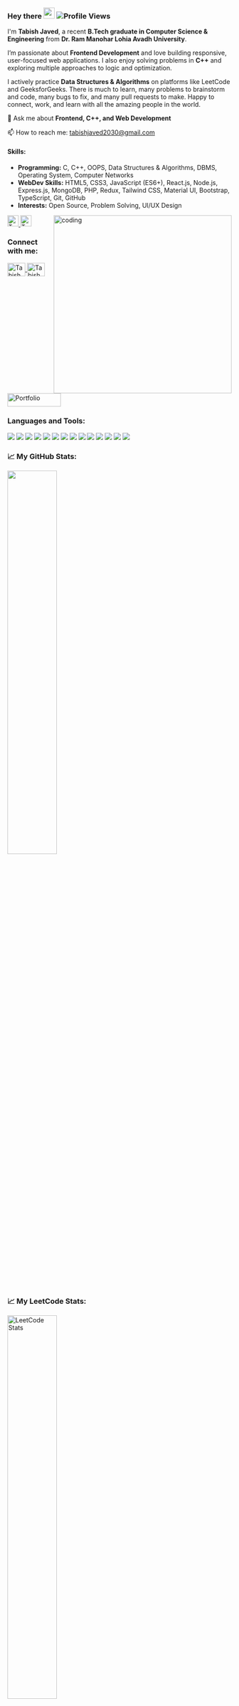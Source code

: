 ### Hey there <img src="https://media.giphy.com/media/hvRJCLFzcasrR4ia7z/giphy.gif" width="25px"/> <img src="https://komarev.com/ghpvc/?username=tabish-27&style=for-the-badge&color=blue" alt="Profile Views" />

<p>I'm <b>Tabish Javed</b>, a recent <b>B.Tech graduate in Computer Science & Engineering</b> from <b>Dr. Ram Manohar Lohia Avadh University</b>.</p>

<p>I’m passionate about <b>Frontend Development</b> and love building responsive, user-focused web applications.  
I also enjoy solving problems in <b>C++</b> and exploring multiple approaches to logic and optimization.</p>

<p>I actively practice <b>Data Structures & Algorithms</b> on platforms like LeetCode and GeeksforGeeks.  
There is much to learn, many problems to brainstorm and code, many bugs to fix, and many pull requests to make.  
Happy to connect, work, and learn with all the amazing people in the world.</p>

<p>💬 Ask me about <b>Frontend, C++, and Web Development</b></p>
<p>📫 How to reach me: <a href="mailto:tabishjaved2030@gmail.com">tabishjaved2030@gmail.com</a></p>

<h4>Skills:</h4>
<ul>
  <li><b>Programming:</b> C, C++, OOPS, Data Structures & Algorithms, DBMS, Operating System, Computer Networks</li>
  <li><b>WebDev Skills:</b> HTML5, CSS3, JavaScript (ES6+), React.js, Node.js, Express.js, MongoDB, PHP, Redux, Tailwind CSS, Material UI, Bootstrap, TypeScript, Git, GitHub</li>
  <li><b>Interests:</b> Open Source, Problem Solving, UI/UX Design</li>
</ul>

<img align="right" alt="coding" width="400" src="https://miro.medium.com/max/1360/0*7Q3yvSIv_t0ioJ-Z.gif" />

<div>
  <a href="https://leetcode.com/u/Tabish_javed/" target="_blank">
    <img height="25" alt="Tabish LeetCode" src="https://img.shields.io/badge/LeetCode-000000?style=for-the-badge&logo=LeetCode&logoColor=#d16c06" />
  </a>
  <a href="https://www.geeksforgeeks.org/user/tabish_javed/" target="_blank">
    <img height="25" src="https://img.shields.io/badge/GeeksforGeeks-008000?style=for-the-badge&logo=GeeksforGeeks&logoColor=white" alt="Tabish GeeksForGeeks" />
  </a>
</div>

<h3 align="left">Connect with me:</h3>
<p align="left">
  <a href="https://www.linkedin.com/in/tabish-javed/" target="_blank">
    <img align="center" src="https://raw.githubusercontent.com/rahuldkjain/github-profile-readme-generator/master/src/images/icons/Social/linked-in-alt.svg" alt="Tabish Javed" height="30" width="40" />
  </a>
  <a href="https://x.com/TabishJaved27" target="_blank">
    <img align="center" src="https://raw.githubusercontent.com/rahuldkjain/github-profile-readme-generator/master/src/images/icons/Social/twitter.svg" alt="Tabish Javed" height="30" width="40" />
  </a>
  <a href="https://new-portfolio-lime-iota.vercel.app/" target="_blank">
    <img align="center" src="https://img.shields.io/badge/Portfolio-000000?style=for-the-badge&logo=google-chrome&logoColor=white" alt="Portfolio" height="30" width="120" />
  </a>
</p>

<h3>Languages and Tools:</h3>
<div>
  <img src="https://img.shields.io/badge/react-%2320232a.svg?style=for-the-badge&logo=react&logoColor=%2361DAFB" />
  <img src="https://img.shields.io/badge/javascript-F7DF1E?style=for-the-badge&logo=javascript&logoColor=black" />
  <img src="https://img.shields.io/badge/tailwindcss-%2338B2AC.svg?style=for-the-badge&logo=tailwind-css&logoColor=white" />
  <img src="https://img.shields.io/badge/css3-239120?style=for-the-badge&logo=css3&logoColor=white" />
  <img src="https://img.shields.io/badge/html5-%23E34F26.svg?style=for-the-badge&logo=html5&logoColor=white" />
  <img src="https://img.shields.io/badge/git-%23F05032.svg?style=for-the-badge&logo=git&logoColor=white" />
  <img src="https://img.shields.io/badge/github-%23121011.svg?style=for-the-badge&logo=github&logoColor=white" />
  <img src="https://img.shields.io/badge/redux-%23593d88.svg?style=for-the-badge&logo=redux&logoColor=white" />
  <img src="https://img.shields.io/badge/vercel-%23000000.svg?style=for-the-badge&logo=vercel&logoColor=white" />
  <img src="https://img.shields.io/badge/Visual_Studio_Code-0078D4?style=for-the-badge&logo=visual%20studio%20code&logoColor=white" />
  <img src="https://img.shields.io/badge/material--ui-007FFF.svg?style=for-the-badge&logo=material-ui&logoColor=white" />
  <img src="https://img.shields.io/badge/bootstrap-%23563D7C.svg?style=for-the-badge&logo=bootstrap&logoColor=white" />
  <img src="https://img.shields.io/badge/c/c++-%2300599C.svg?style=for-the-badge&logo=c%2B%2B&logoColor=white" />
  <img src="https://img.shields.io/badge/typescript-%23007ACC.svg?style=for-the-badge&logo=typescript&logoColor=white" />
</div>

<h3>📈 My GitHub Stats:</h3>
<div>
  <img width="47%" src="https://streak-stats.demolab.com?user=tabish-27&theme=onedark" />
</div>

<h3>📈 My LeetCode Stats:</h3>
<div>
  <img width="47%" src="https://leetcard.jacoblin.cool/Tabish_javed?theme=dark" alt="LeetCode Stats" />
</div>
